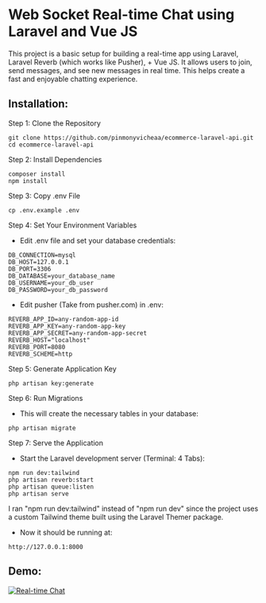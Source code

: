 # Web Socket Real-time Chat using Laravel and Vue JS

This project is a basic setup for building a real-time app using Laravel, Laravel Reverb (which works like Pusher), + Vue JS. It allows users to join, send messages, and see new messages in real time. This helps create a fast and enjoyable chatting experience.

## Installation:

Step 1: Clone the Repository
```
git clone https://github.com/pinmonyvicheaa/ecommerce-laravel-api.git
cd ecommerce-laravel-api
```

Step 2: Install Dependencies
```
composer install
npm install
```

Step 3: Copy .env File
```
cp .env.example .env
```

Step 4: Set Your Environment Variables

- Edit .env file and set your database credentials:
```
DB_CONNECTION=mysql
DB_HOST=127.0.0.1
DB_PORT=3306
DB_DATABASE=your_database_name
DB_USERNAME=your_db_user
DB_PASSWORD=your_db_password
```

- Edit pusher (Take from pusher.com) in .env:
```
REVERB_APP_ID=any-random-app-id
REVERB_APP_KEY=any-random-app-key
REVERB_APP_SECRET=any-random-app-secret
REVERB_HOST="localhost"
REVERB_PORT=8080
REVERB_SCHEME=http
```

Step 5: Generate Application Key
```
php artisan key:generate
```

Step 6: Run Migrations

- This will create the necessary tables in your database:
```
php artisan migrate
```

Step 7: Serve the Application

- Start the Laravel development server (Terminal: 4 Tabs):
```
npm run dev:tailwind
php artisan reverb:start
php artisan queue:listen
php artisan serve
```

I ran "npm run dev:tailwind" instead of "npm run dev" since the project uses a custom Tailwind theme built using the Laravel Themer package.

- Now it should be running at:
```
http://127.0.0.1:8000
```

## Demo:

[![Real-time Chat](https://github.com/user-attachments/assets/6253e50b-57bc-4ba3-89ba-742f0721779d)](https://youtu.be/watch?v=9VtR6X_1GJs&t=1060s)
